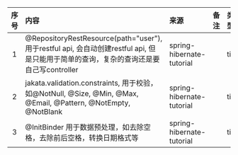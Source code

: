 | 序号 | 内容                                                                                                       | 来源                        | 备注 | 类型  |
|:--:|:---------------------------------------------------------------------------------------------------------|:--------------------------|:---|:----|
| 1  | @RepositoryRestResource(path="user"), 用于restful api, 会自动创建restful api, 但是只能用于简单的查询，复杂的查询还是要自己写controller | spring-hibernate-tutorial |    | tip |
| 2  | jakata.validation.constraints, 用于校验，如@NotNull, @Size, @Min, @Max, @Email, @Pattern, @NotEmpty, @NotBlank | spring-hibernate-tutorial |    | tip |
| 3  | @InitBinder 用于数据预处理，如去除空格，去除前后空格，转换日期格式等                                                                 | spring-hibernate-tutorial |    | tip |
